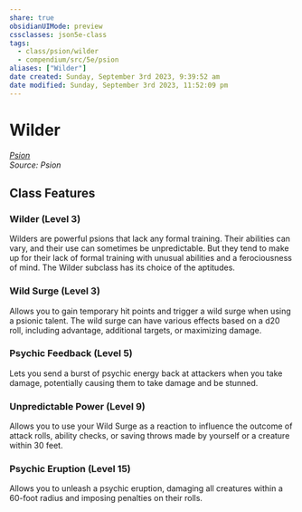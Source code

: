 ```yaml
---
share: true
obsidianUIMode: preview
cssclasses: json5e-class
tags:
  - class/psion/wilder
  - compendium/src/5e/psion
aliases: ["Wilder"]
date created: Sunday, September 3rd 2023, 9:39:52 am
date modified: Sunday, September 3rd 2023, 11:52:09 pm
---
```

# Wilder

*[Psion](Psion.md#)*  
*Source: Psion*  

## Class Features

### Wilder (Level 3)

Wilders  are powerful psions that lack any formal training. Their abilities can vary, and their use can sometimes be unpredictable. But they tend to make up for their lack of formal training with unusual abilities and a ferociousness of mind. The Wilder subclass has its choice of the aptitudes.

### Wild Surge (Level 3)

Allows you to gain temporary hit points and trigger a wild surge when using a psionic talent. The wild surge can have various effects based on a d20 roll, including advantage, additional targets, or maximizing damage.

### Psychic Feedback (Level 5)

Lets you send a burst of psychic energy back at attackers when you take damage, potentially causing them to take damage and be stunned.

### Unpredictable Power (Level 9)

Allows you to use your Wild Surge as a reaction to influence the outcome of attack rolls, ability checks, or saving throws made by yourself or a creature within 30 feet.

### Psychic Eruption (Level 15)

Allows you to unleash a psychic eruption, damaging all creatures within a 60-foot radius and imposing penalties on their rolls.